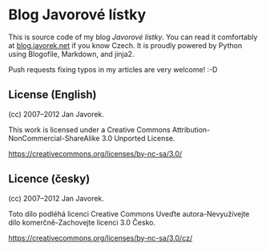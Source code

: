 
# Blog Javorové lístky

This is source code of my blog _Javorové lístky_. You can read it
comfortably at [blog.javorek.net][blog] if you know Czech. It is
proudly powered by Python using Blogofile, Markdown, and jinja2.

Push requests fixing typos in my articles are very welcome! :-D


## License (English)

(cc) 2007–2012 Jan Javorek.

This work is licensed under a Creative Commons
Attribution-NonCommercial-ShareAlike 3.0 Unported License.

https://creativecommons.org/licenses/by-nc-sa/3.0/


## Licence (česky)

(cc) 2007–2012 Jan Javorek.

Toto dílo podléhá licenci Creative Commons
Uveďte autora-Nevyužívejte dílo komerčně-Zachovejte licenci 3.0 Česko.

https://creativecommons.org/licenses/by-nc-sa/3.0/cz/



[blog]: http://blog.javorek.net
